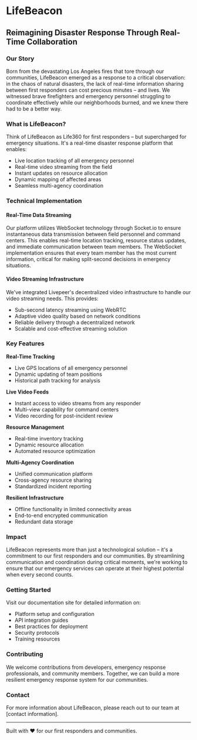 # LifeBeacon

## Reimagining Disaster Response Through Real-Time Collaboration

### Our Story
Born from the devastating Los Angeles fires that tore through our communities, LifeBeacon emerged as a response to a critical observation: in the chaos of natural disasters, the lack of real-time information sharing between first responders can cost precious minutes – and lives. We witnessed brave firefighters and emergency personnel struggling to coordinate effectively while our neighborhoods burned, and we knew there had to be a better way.

### What is LifeBeacon?
Think of LifeBeacon as Life360 for first responders – but supercharged for emergency situations. It's a real-time disaster response platform that enables:
- Live location tracking of all emergency personnel
- Real-time video streaming from the field
- Instant updates on resource allocation
- Dynamic mapping of affected areas
- Seamless multi-agency coordination

### Technical Implementation

#### Real-Time Data Streaming
Our platform utilizes WebSocket technology through Socket.io to ensure instantaneous data transmission between field personnel and command centers. This enables real-time location tracking, resource status updates, and immediate communication between team members. The WebSocket implementation ensures that every team member has the most current information, critical for making split-second decisions in emergency situations.

#### Video Streaming Infrastructure
We've integrated Livepeer's decentralized video infrastructure to handle our video streaming needs. This provides:
- Sub-second latency streaming using WebRTC
- Adaptive video quality based on network conditions
- Reliable delivery through a decentralized network
- Scalable and cost-effective streaming solution

### Key Features

**Real-Time Tracking**
- Live GPS locations of all emergency personnel
- Dynamic updating of team positions
- Historical path tracking for analysis

**Live Video Feeds**
- Instant access to video streams from any responder
- Multi-view capability for command centers
- Video recording for post-incident review

**Resource Management**
- Real-time inventory tracking
- Dynamic resource allocation
- Automated resource optimization

**Multi-Agency Coordination**
- Unified communication platform
- Cross-agency resource sharing
- Standardized incident reporting

**Resilient Infrastructure**
- Offline functionality in limited connectivity areas
- End-to-end encrypted communication
- Redundant data storage

### Impact

LifeBeacon represents more than just a technological solution – it's a commitment to our first responders and our communities. By streamlining communication and coordination during critical moments, we're working to ensure that our emergency services can operate at their highest potential when every second counts.

### Getting Started

Visit our documentation site for detailed information on:
- Platform setup and configuration
- API integration guides
- Best practices for deployment
- Security protocols
- Training resources

### Contributing

We welcome contributions from developers, emergency response professionals, and community members. Together, we can build a more resilient emergency response system for our communities.

### Contact

For more information about LifeBeacon, please reach out to our team at [contact information].

---

Built with ❤️ for our first responders and communities.

